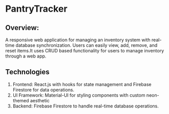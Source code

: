 # PantryTracker

## Overview: 
A responsive web application for managing an inventory system with real-time database synchronization. Users can easily view, add, remove, and reset items.It uses CRUD based functionality for users to manage inventory through a web app. 


## Technologies

1) Frontend: React.js with hooks for state management and Firebase Firestore for data operations.
2) UI Framework: Material-UI for styling components with custom neon-themed aesthetic
3) Backend: Firebase Firestore to handle real-time database operations.
